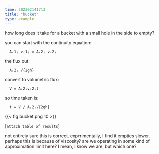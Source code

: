 ```yaml
---
time: 202302141713
title: "bucket"
type: example
---
```


how long does it take for a bucket with a small hole in the side to empty?

you can start with the continuity equation:
```
  A₍1₎ v₍1₎ = A₍2₎ v₍2₎
```

the flux out:
```
  A₍2₎ √{2gh}
```

convert to volumetric flux:
```
  V = A₍2₎v₍2₎t
```

so time taken is:
```
  t = V / A₍2₎√{2gh}
```

{{< fig bucket.png 10 >}}

[`attach table of results`]

not entirely sure this is correct. experimentally, I find it empties slower. 
perhaps this is because of viscosity? are we operating in some kind of 
approximation limit here? I mean, I know we are, but which one?
